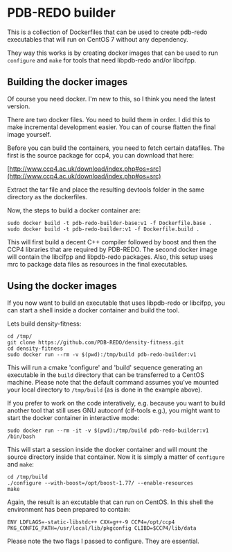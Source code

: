 PDB-REDO builder
================

This is a collection of Dockerfiles that can be used to create pdb-redo executables
that will run on CentOS 7 without any dependency.

They way this works is by creating docker images that can be used to run `configure` and `make`
for tools that need libpdb-redo and/or libcifpp.

Building the docker images
--------------------------
Of course you need docker. I'm new to this, so I think you need the latest version.

There are two docker files. You need to build them in order. I did this to make incremental development easier. You can of course flatten the final image yourself.

Before you can build the containers, you need to fetch certain datafiles. The first is the source package for ccp4, you can download that here:

[http://www.ccp4.ac.uk/download/index.php#os=src](http://www.ccp4.ac.uk/download/index.php#os=src)

Extract the tar file and place the resulting devtools folder in the same directory as the dockerfiles.

Now, the steps to build a docker container are:

```
sudo docker build -t pdb-redo-builder-base:v1 -f Dockerfile.base .
sudo docker build -t pdb-redo-builder:v1 -f Dockerfile.build . 
```

This will first build a decent C++ compiler followed by boost and then the CCP4 libraries that are required by PDB-REDO.
The second docker image will contain the libcifpp and libpdb-redo packages. Also, this setup uses mrc to package data files as resources in the final executables.

Using the docker images
-----------------------

If you now want to build an executable that uses libpdb-redo or libcifpp, you can start a shell inside a docker container and build the tool.

Lets build density-fitness: 

```
cd /tmp/
git clone https://github.com/PDB-REDO/density-fitness.git
cd density-fitness
sudo docker run --rm -v $(pwd):/tmp/build pdb-redo-builder:v1
```
This will run a cmake 'configure' and 'build' sequence generating an executable in the `build` directory that can be transferred to a CentOS machine.
Please note that the default command assumes you've mounted your local directory to `/tmp/build` (as is done in the example above).

If you prefer to work on the code interatively, e.g. because you want to build another tool that still uses GNU autoconf (cif-tools e.g.), you might want to start the docker container in interactive mode:

```
sudo docker run --rm -it -v $(pwd):/tmp/build pdb-redo-builder:v1 /bin/bash
```

This will start a session inside the docker container and will mount the source directory inside that container. Now it is simply a matter of `configure` and `make`:

```
cd /tmp/build
./configure --with-boost=/opt/boost-1.77/ --enable-resources
make
```
Again, the result is an excutable that can run on CentOS. In this shell the environment has been prepared to contain:

```
ENV LDFLAGS=-static-libstdc++ CXX=g++-9 CCP4=/opt/ccp4 PKG_CONFIG_PATH=/usr/local/lib/pkgconfig CLIBD=$CCP4/lib/data
```

Please note the two flags I passed to configure. They are essential.
